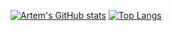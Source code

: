 [![Artem's GitHub stats](https://github-readme-stats.vercel.app/api?username=ArtMelnykov)](https://github.com/ArtMelnykov/github-readme-stats) [![Top Langs](https://github-readme-stats.vercel.app/api/top-langs/?username=ArtMelnykov&layout=compact)](https://github.com/ArtMelnykov/github-readme-stats)
